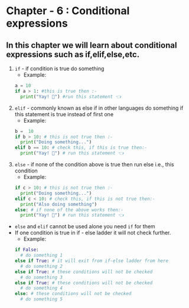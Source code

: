 # Chapter - 6 : Conditional expressions

## In this chapter we will learn about conditional expressions such as if,elif,else,etc.

1. `if` - if condition is true do something
    - Example: 
    ```py
    a = 10
    if a > 1: #this is true then :-
      print("Yay! 🚀") #run this statement 👈
    ```
2. `elif` - commonly known as else if in other languages do something if this statement is true instead of first one
    - Example:
    ```py
    b =  10
    if b > 10: # this is not true then :-
      print("Doing something...")
    elif b == 10: # check this, if this is true then:-
      print("Yay! 🚀") # run this statement 👈
    ```
3. `else` - if none of the condition above is true then run else i.e., this condition
    - Example:
    ```py
    if c > 10: # this is not true then :-
      print("Doing something...")
    elif c < 10: # check this, if this is not true then:-
      print("Also doing something")
    else: # if none of the above works then:-
      print("Yay! 🚀") # run this statement 👈
    ```
- `else` and `elif` cannot be used alone you need `if` for them
- If one condition is true in if - else ladder it will not check further.
    - Example:
    ```py
    if False:
      # do something 1
    else if True: # it will exit from if-else ladder from here
      # do something 2
    else if True: # these conditions will not be checked
      # do something 3
    else if True: # these conditions will not be checked
      # do something 4
    else: # these conditions will not be checked
      # do something 5
    ```